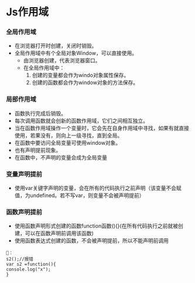 # Js作用域
### 全局作用域
   - 在浏览器打开时创建，关闭时销毁。
   - 全局作用域中有个全局对象Window，可以直接使用。
      - 由浏览器创建，代表浏览器窗口。
      - 在全局作用域中：
         1. 创建的变量都会作为windo对象属性保存。
         2. 创建的函数都会作为window对象的方法保存。
### 局部作用域
   - 函数执行完成后销毁。
   - 每次调用函数就会创新的函数作用域，它们之间相互独立。
   - 当在函数作用域操作一个变量时，它会先在自身作用域中寻找，如果有就直接使用，若果没有，则向上一级寻找，直到全局。
   - 在函数中要访问全局变量可使用window对象。
   - 也有声明提前现象。
   - 在函数中，不声明的变量会成为全局变量
### 变量声明提前
   - 使用var关键字声明的变量，会在所有的代码执行之前声明（该变量不会赋值，为undefined。若不写var，则变量不会被声明提前）
### 函数声明提前
   - 使用函数声明形式创建的函数function函数(){}(在所有代码执行之前就被创建，可以在函数声明前调用该函数)
   - 使用函数表达式创建的函数，不会被声明提前，所以不能声明前调用
   ```
   🌰：
   s2();//报错
   var s2 =function(){
   console.log("x");
   }
   ```

